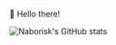 👋 Hello there!

![Naborisk's GitHub stats](https://github-readme-stats.vercel.app/api?username=naborisk&show_icons=true&theme=tokyonight&count_private=true&hide=stars,prs) 

<!---
naborisk/naborisk is a ✨ special ✨ repository because its `README.md` (this file) appears on your GitHub profile.
You can click the Preview link to take a look at your changes.
--->
